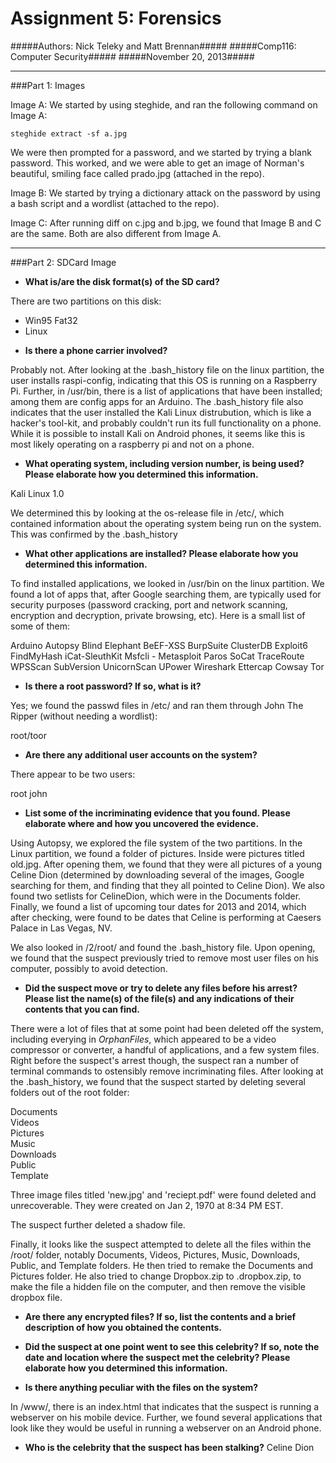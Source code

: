 Assignment 5: Forensics
===================================

#####Authors: Nick Teleky and Matt Brennan#####
#####Comp116: Computer Security#####
#####November 20, 2013#####

- - - - - - - - - - - - - - - - - - - - - - - -

###Part 1: Images

Image A: We started by using steghide, and ran the following command on Image A: 

`steghide extract -sf a.jpg`

We were then prompted for a password, and we started by trying a blank password. This worked, and we were able to get
an image of Norman's beautiful, smiling face called prado.jpg (attached in the repo).

Image B: We started by trying a dictionary attack on the password by using a bash script and a wordlist (attached to the repo).

Image C: After running diff on c.jpg and b.jpg, we found that Image B and C are the same. Both are also different from Image A.

- - - - - - - - - - - - - - - - - - - - - - - - -

###Part 2: SDCard Image

* __What is/are the disk format(s) of the SD card?__

There are two partitions on this disk:
 - Win95 Fat32
 - Linux

* __Is there a phone carrier involved?__

Probably not. After looking at the .bash_history file on the linux partition, the user installs raspi-config, indicating that this
OS is running on a Raspberry Pi. Further, in /usr/bin, there is a list of applications that have been installed; among them are config
apps for an Arduino.  The .bash_history file also indicates that the user installed the Kali Linux distrubution, which is like a hacker's 
tool-kit, and probably couldn't run its full functionality on a phone. While it is possible to install Kali on Android phones, it
seems like this is most likely operating on a raspberry pi and not on a phone.

* __What operating system, including version number, is being used? Please elaborate how you determined this information.__

Kali Linux 1.0

We determined this by looking at the os-release file in /etc/, which contained information about the operating system being
run on the system. This was confirmed by the .bash_history

* __What other applications are installed? Please elaborate how you determined this information.__

To find installed applications, we looked in /usr/bin on the linux partition. We found a lot of apps that, after Google searching them,
 are typically used for security purposes (password cracking, port and network scanning, encryption and decryption, private browsing, etc).
 Here is a small list of some of them:

Arduino
Autopsy
Blind Elephant
BeEF-XSS
BurpSuite
ClusterDB
Exploit6
FindMyHash
iCat-SleuthKit
Msfcli - Metasploit
Paros
SoCat
TraceRoute
WPSScan
SubVersion
UnicornScan
UPower
Wireshark
Ettercap
Cowsay
Tor

* __Is there a root password? If so, what is it?__

Yes; we found the passwd files in /etc/ and ran them through John The Ripper (without needing a wordlist):

root/toor

* __Are there any additional user accounts on the system?__

There appear to be two users:

root
john

* __List some of the incriminating evidence that you found. Please elaborate where and how you uncovered the evidence.__

Using Autopsy, we explored the file system of the two partitions. In the Linux partition, we found a folder of pictures. Inside were pictures titled
 old.jpg. After opening them, we found that they were all pictures of a young Celine Dion (determined by downloading several of the images, 
 Google searching for them, and finding that they all pointed to Celine Dion). We also found two setlists for CelineDion, which were in the Documents
 folder. Finally, we found a list of upcoming tour dates for 2013 and 2014, which after checking, were found to be dates that Celine is performing
 at Caesers Palace in Las Vegas, NV.

We also looked in /2/root/ and found the .bash_history file. Upon opening, we found that the suspect previously tried to remove most user files on
 his computer, possibly to avoid detection.

* __Did the suspect move or try to delete any files before his arrest? Please list the name(s) of the file(s) and any indications of their contents that you can find.__

There were a lot of files that at some point had been deleted off the system, including everying in $OrphanFiles$, which appeared to be a video
 compressor or converter, a handful of applications, and a few system files.
Right before the suspect's arrest though, the suspect ran a number of terminal commands to ostensibly remove incriminating files. After looking at 
the .bash_history, we found that the suspect started by deleting several folders out of the root folder:
    
Documents  
Videos  
Pictures  
Music  
Downloads  
Public  
Template  


Three image files titled 'new.jpg' and 'reciept.pdf' were found deleted and unrecoverable. They were created on Jan 2, 1970 at 8:34 PM EST. 

The suspect further deleted a shadow file.

Finally, it looks like the suspect attempted to delete all the files within the /root/ folder, notably Documents, Videos, Pictures, Music, 
 Downloads, Public, and Template folders. He then tried to remake the Documents and Pictures folder. He also tried to change Dropbox.zip to .dropbox.zip,
  to make the file a hidden file on the computer, and then remove the visible dropbox file.

* __Are there any encrypted files? If so, list the contents and a brief description of how you obtained the contents.__



* __Did the suspect at one point went to see this celebrity? If so, note the date and location where the suspect met the celebrity? Please elaborate how you determined this information.__



* __Is there anything peculiar with the files on the system?__

In /www/, there is an index.html that indicates that the suspect is running a webserver on his mobile device. Further, we found several 
applications that look like they would be useful in running a webserver on an Android phone.

* __Who is the celebrity that the suspect has been stalking?__
Celine Dion